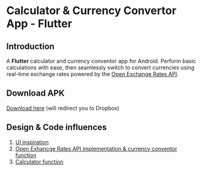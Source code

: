 # Calculator & Currency Convertor App - Flutter
## Introduction
A **Flutter** calculator and currency conventor app for Android. Perform basic calculations with ease, then seamlessly switch to convert currencies using real-time exchange rates powered by the [Open Exchange Rates API](https://openexchangerates.org/).
## Download APK
[Download here](https://www.dropbox.com/scl/fi/tzbi9qkckndky7vvl77he/app-release_1.2.apk?rlkey=xgxk55bvvt09pbyjdy0n59b8u&dl=0) (will redirect you to Dropbox)
## Design & Code influences
1. [UI inspiration](https://www.figma.com/community/file/1207732029094166615/calculator-mobile-app-ui-deisgn)
2. [Open Exhancge Rates API implementation & currency conventor function](https://github.com/saadshd/Flutter-Currency-Converter)
3. [Calculator function](https://github.com/saadshd/calculator)


